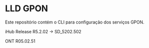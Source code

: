# LLD GPON

Este repositório contém o CLI para configuração dos serviços GPON.

iHub Release R5.2.02 -> SD_5202.502

ONT R05.02.51

